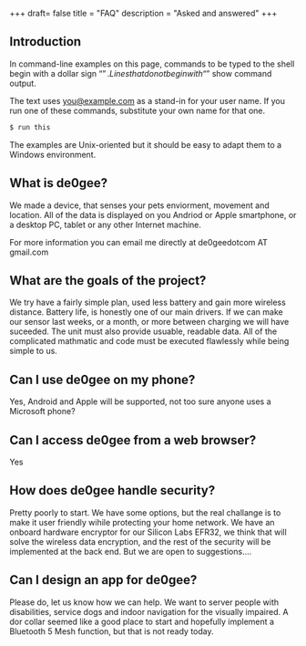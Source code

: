 +++
draft= false
title = "FAQ"
description = "Asked and answered"
+++

## Introduction 

In command-line examples on this page, commands to be typed to the shell begin with a dollar sign “$”. Lines that do not begin with “$” show command output.

The text uses you@example.com as a stand-in for your user name. If you run one of these commands, substitute your own name for that one.

```bash
$ run this
```

The examples are Unix-oriented but it should be easy to adapt them to a Windows environment.


## What is de0gee?
We made a device, that senses your pets enviorment, movement and location. All of the data is displayed on you Andriod or Apple smartphone, or a desktop PC, tablet or any other Internet machine. 

For more information you can email me directly at de0geedotcom AT gmail.com



## What are the goals of the project?
We try have a fairly simple plan, used less battery and gain more wireless distance. Battery life, is honestly one of our main drivers. If we can make our sensor last weeks, or a month, or more between charging we will have suceeded. The unit must also provide usuable, readable data. All of the complicated mathmatic and code must be executed flawlessly while being simple to us.


## Can I use de0gee on my phone?
Yes, Android and Apple will be supported, not too sure anyone uses a Microsoft phone?


## Can I access de0gee from a web browser?
Yes


## How does de0gee handle security?
Pretty poorly to start. We have some options, but the real challange is to make it user friendly wihile protecting your home network. We have an onboard hardware encryptor for our Silicon Labs EFR32, we think that will solve the wireless data encryption, and the rest of the security will be implemented at the back end. But we are open to suggestions....


## Can I design an app for de0gee?
Please do, let us know how we can help. We want to server people with disabilities, service dogs and indoor navigation for the visually impaired. A dor collar seemed like a good place to start and hopefully implement a Bluetooth 5 Mesh function, but that is not ready today.
